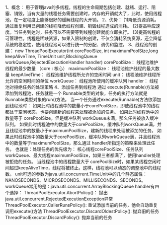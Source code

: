 1、概念：
     用于管理java的多线程。线程的生命周期包括创建、就绪、运行、阻塞、销毁，当有大量的线程任务需要创建时，内存的开销就大了，此时，使用线程池，在一定程度上能够很好的缓解线程的大开销。
2、优势：
     (1)降低资源消耗。通过重复利用已创建的线程降低线程创建、销毁线程造成的消耗。
     (2)提高响应速度。当任务到达时，任务可以不需要等到线程创建就能立即执行。
     (3)提高线程的可管理性。线程是稀缺资源，如果入限制的创建，不仅会消耗系统资源，还会降低系统的稳定性，使用线程池可以进行统一的分配、调优和监控。
3、线程池的创建：
        new ThreadPoolExecutor(int corePoolSize, int maximumPoolSize,long keepAliveTime, TimeUnit unit,BlockingQueue<Runnable> workQueue,RejectedExecutionHandler handler)
     corePoolSize：      线程池维护线程的最少数量 （core : 核心）
     maximumPoolSize：   线程池维护线程的最大数量 
     keepAliveTime：     线程池维护线程所允许的空闲时间
     unit：               线程池维护线程所允许的空闲时间的单位
     workQueue：          线程池所使用的缓冲队列
     handler：            线程池对拒绝任务的处理策略
4、添加任务到线程池
      通过 execute(Runnable)方法被添加到线程池，任务就是一个 Runnable类型的对象，任务的执行方法就是 Runnable类型对象的run()方法。
    当一个任务通过execute(Runnable)方法欲添加到线程池时：
    如果此时线程池中的数量小于corePoolSize，即使线程池中的线程都处于空闲状态，也要创建新的线程来处理被添加的任务。
    如果此时线程池中的数量等于 corePoolSize，但是缓冲队列 workQueue未满，那么任务被放入缓冲队列。
    如果此时线程池中的数量大于corePoolSize，缓冲队列workQueue满，并且线程池中的数量小于maximumPoolSize，建新的线程来处理被添加的任务。
    如果此时线程池中的数量大于corePoolSize，缓冲队列workQueue满，并且线程池中的数量等于maximumPoolSize，那么通过 handler所指定的策略来处理此任务。
    也就是：处理任务的优先级为：
    核心线程corePoolSize、任务队列workQueue、最大线程maximumPoolSize，如果三者都满了，使用handler处理被拒绝的任务。
    当线程池中的线程数量大于 corePoolSize时，如果某线程空闲时间超过keepAliveTime，线程将被终止。这样，线程池可以动态的调整池中的线程数。
    unit可选的参数为java.util.concurrent.TimeUnit中的几个静态属性：NANOSECONDS、MICROSECONDS、MILLISECONDS、SECONDS。
     workQueue常用的是：java.util.concurrent.ArrayBlockingQueue
     handler有四个选择：
          ThreadPoolExecutor.AbortPolicy()：     抛出java.util.concurrent.RejectedExecutionException异常
          ThreadPoolExecutor.CallerRunsPolicy():     重试添加当前的任务，他会自动重复调用execute()方法
          ThreadPoolExecutor.DiscardOldestPolicy():     抛弃旧的任务
          ThreadPoolExecutor.DiscardPolicy():     抛弃当前的任务